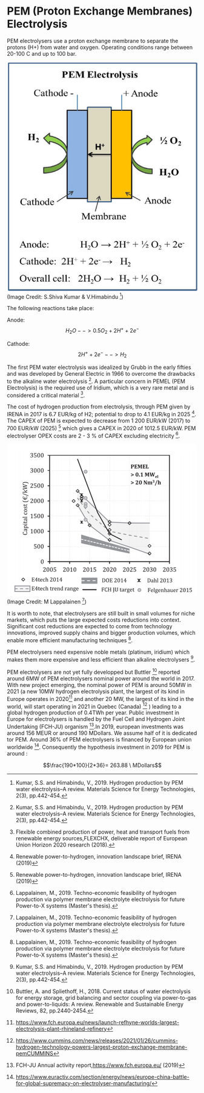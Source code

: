 # PEM (Proton Exchange Membranes) Electrolysis

PEM electrolysers use a proton exchange membrane to separate the protons (H+) from water and oxygen. Operating conditions range between 20-100 C and up to 100 bar.

![](PEM_electrolysis.PNG) 
(Image Credit: S.Shiva Kumar & V.Himabindu [^2])


The following reactions take place:

Anode: $$H_2O   --> 0.5 O_2 + 2 H^+ + 2 e^-$$

Cathode: $$2 H^+ + 2 e^-  --> H_2$$


The first PEM water electrolysis was idealized by Grubb in the early fifties and was developed by General Electric in 1966 to overcome the drawbacks to the alkaline water electrolysis [^2].
A particular concern in PEMEL (PEM Electrolysis) is the required use of Iridium, which is a very rare metal and is considered a critical material [^1].


The cost of hydrogen production from electrolysis, through PEM given by IRENA in 2017 is 6.7 EUR/kg of H2; potential to drop to 4.1 EUR/kg in 2025 [^3].
The CAPEX of PEM is expected to decrease from 1 200 EUR/kW (2017) to 700 EUR/kW (2025) [^3] which gives a CAPEX in 2020 of 1012.5 EUR/kW.
PEM electrolyser OPEX costs are 2 - 3 % of CAPEX excluding electricity [^4].

![](PEM_CAPEX.PNG)
(Image Credit: M Lappalainen [^4])

It is worth to note, that electrolysers are still built in small volumes for niche markets, which puts the large expected costs reductions into context. Significant cost reductions are expected to come from technology innovations, improved supply chains and bigger production volumes, which enable more efficient manufacturing techniques [^4].

PEM electrolysers need expensive noble metals (platinum, iridium) which makes them more expensive and less efficient than alkaline electrolysers [^2]. 


PEM electrolysers are not yet fully developped but Buttler [^6] reported around 6MW of PEM electrolysers nominal power around the world in 2017. With new project emerging, the nominal power of PEM is around 50MW in 2021 (a new 10MW hydrogen electrolysis plant, the largest of its kind in Europe operates in 2020[^7] and another 20 MW, the largest of its kind in the world, will start operating in 2021 in Quebec (Canada) [^10] ) leading to a global hydrogen production of 0.4TWh per year. 
Public investment in Europe for electrolysers is handled by the Fuel Cell and Hydrogen Joint Undertaking (FCH-JU) organism [^8].In 2019, european investments was around 156 MEUR or around 190 MDollars. We assume half of it is dedicated tor PEM. Around 36% of PEM electrolysers is financed by European union worldwide [^9]. Consequently the hypothesis investment in 2019 for PEM is around :

$$\frac{190*100}{2*36}= 263.88 \ MDollars$$ 


[^1]: Flexible combined production of power, heat and transport fuels from renewable energy sources,FLEXCHX, deliverable report of European Union Horizon 2020 research (2018).

[^2]: Kumar, S.S. and Himabindu, V., 2019. Hydrogen production by PEM water electrolysis–A review. Materials Science for Energy Technologies, 2(3), pp.442-454.

[^3]: Renewable power-to-hydrogen, innovation landscape brief, IRENA (2019)

[^4]: Lappalainen, M., 2019. Techno-economic feasibility of hydrogen production via polymer membrane electrolyte electrolysis for future Power-to-X systems (Master's thesis).

[^6]: Buttler, A. and Spliethoff, H., 2018. Current status of water electrolysis for energy storage, grid balancing and sector coupling via power-to-gas and power-to-liquids: A review. Renewable and Sustainable Energy Reviews, 82, pp.2440-2454.

[^7]: https://www.fch.europa.eu/news/launch-refhyne-worlds-largest-electrolysis-plant-rhineland-refinery

[^8]: FCH-JU Annual activity report,https://www.fch.europa.eu/ (2019)

[^9]:https://www.euractiv.com/section/energy/news/europe-china-battle-for-global-supremacy-on-electrolyser-manufacturing/

[^10]: https://www.cummins.com/news/releases/2021/01/26/cummins-hydrogen-technology-powers-largest-proton-exchange-membrane-pemCUMMINS 
